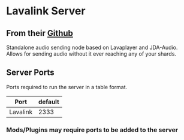 # Lavalink Server

## From their [Github](https://github.com/freyacodes/Lavalink)

Standalone audio sending node based on Lavaplayer and JDA-Audio. Allows for sending audio without it ever reaching any of your shards.

## Server Ports

Ports required to run the server in a table format.

| Port     | default  |
|----------|----------|
| Lavalink |  2333    |

### Mods/Plugins may require ports to be added to the server
